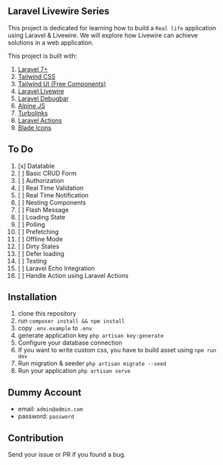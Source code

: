 ## Laravel Livewire Series

This project is dedicated for learning how to build a `Real life` application using Laravel & Livewire. We will explore how Livewire can achieve solutions in a web application.

This project is built with:
1. [Laravel 7+](https://laravel.com/)
2. [Tailwind CSS](https://tailwindcss.com/)
3. [Tailwind UI (Free Components)](https://tailwindui.com/components)
4. [Laravel Livewire](https://laravel-livewire.com/)
5. [Laravel Debugbar](https://github.com/barryvdh/laravel-debugbar)
6. [Alpine JS](https://github.com/alpinejs/alpine)
7. [Turbolinks](https://github.com/turbolinks/turbolinks)
8. [Laravel Actions](https://laravelactions.com/)
9. [Blade Icons](https://github.com/driesvints/blade-icons)

## To Do

1. [x] Datatable
2. [ ] Basic CRUD Form
3. [ ] Authorization
4. [ ] Real Time Validation
5. [ ] Real Time Notification
6. [ ] Nesting Components
7. [ ] Flash Message
8. [ ] Loading State
7. [ ] Polling
8. [ ] Prefetching
9. [ ] Offline Mode
10. [ ] Dirty States
11. [ ] Defer loading
12. [ ] Testing
13. [ ] Laravel Echo Integration
14. [ ] Handle Action using Laravel Actions

## Installation

1. clone this repository
2. run `composer install && npm install`
3. copy `.env.example` to `.env`
4. generate application key `php artisan key:generate`
5. Configure your database connection
6. If you want to write custom css, you have to build asset using `npm run dev`
7. Run migration & seeder `php artisan migrate --seed`
8. Run your application `php artisan serve`

## Dummy Account

- email: `admin@admin.com`
- password: `password`

## Contribution

Send your issue or PR if you found a bug.
